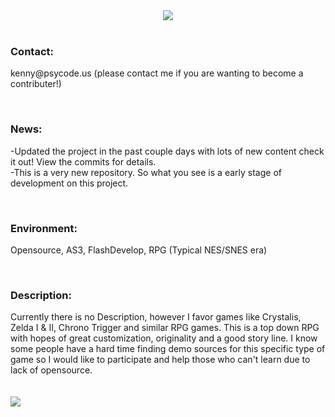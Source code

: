 <center><img src="http://www.legitcode.com/title.png"></center><br>
<h3><bold>Contact: </bold></h3> 
<p>kenny@psycode.us (please contact me if you are wanting to become a contributer!)</p>
<br>
<h3>News:</h3>
<p>
-Updated the project in the past couple days with lots of new content check it out! View the commits for details.
<br/>-This is a very new repository. So what you see is a early stage of development on this project. 
</p><br/>
<h3><bold>Environment: </h3></bold>
<p>Opensource, AS3, FlashDevelop, RPG (Typical NES/SNES era)</p>
<br>
<h3><bold>Description: </h3><p>Currently there is no Description, however I favor games like Crystalis, Zelda I & II, Chrono Trigger and similar RPG games. This is a top down RPG with hopes of great customization, originality and a good story line. I know some people have a hard time finding demo sources for this specific type of game so I would like to participate and help those who can't learn due to lack of opensource. </bold></h2>
<br/><br/><br/>

<img src="http://www.legitcode.com/seraphic.png" />
